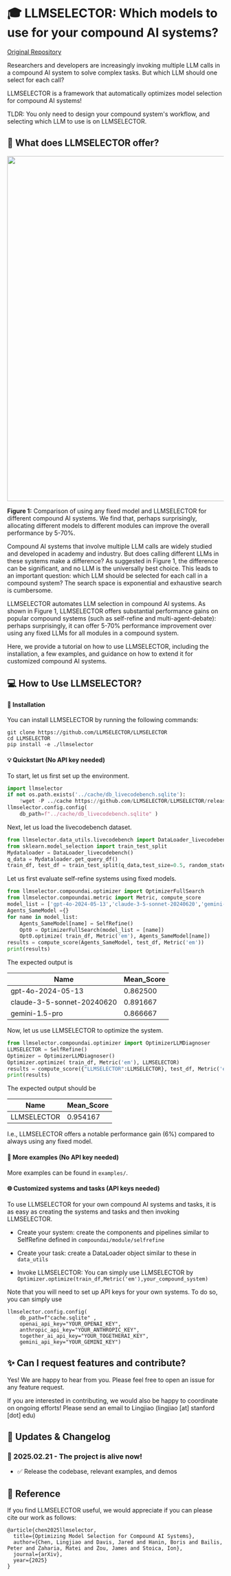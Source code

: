 # 🎓 LLMSELECTOR: Which models to use for your compound AI systems?

[Original Repository](https://github.com/LLMSELECTOR/LLMSELECTOR)

Researchers and developers are increasingly invoking multiple LLM calls in a compound AI system to solve complex tasks. But which LLM should one select for each call? 

LLMSELECTOR is a framework that automatically optimizes model selection for compound AI systems!

TLDR: You only need to design your compound system's workflow, and selecting which LLM to use is on LLMSELECTOR.

## 🚀 What does LLMSELECTOR offer?


<p align="center">
  <img align="center" src="asset/intro.png" width="800px" />
</p>
<p align="left">
  <b>Figure 1:</b> Comparison of using any fixed model and LLMSELECTOR for different compound AI systems. We find that, perhaps surprisingly, allocating different models to different modules can improve the overall performance by 5-70%.
</p>

Compound AI systems that involve multiple LLM calls are widely studied and developed in academy and industry. But does calling different LLMs in these systems make a difference? As suggested in Figure 1, the difference can be significant, and no LLM is the universally best choice. This leads to an important question: which LLM should be selected for each call in a compound system? The search space is exponential and exhaustive search is cumbersome.  

LLMSELECTOR automates LLM selection in compound AI systems. As shown in Figure 1, LLMSELECTOR offers substantial performance gains on popular compound systems (such as self-refine and multi-agent-debate): perhaps surprisingly, it can offer 5-70% performance improvement over using any fixed LLMs for all modules in a compound system.

Here, we provide a tutorial on how to use LLMSELECTOR, including the installation, a few examples, and guidance on how to extend it for customized compound AI systems. 

## 💻 How to Use LLMSELECTOR?
#### 🔧 Installation
You can install LLMSELECTOR by running the following commands:

```
git clone https://github.com/LLMSELECTOR/LLMSELECTOR
cd LLMSELECTOR
pip install -e ./llmselector
```
 
#### 💡 Quickstart (No API key needed)

To start, let us first set up the environment.

```python
import llmselector
if not os.path.exists('../cache/db_livecodebench.sqlite'): 
    !wget -P ../cache https://github.com/LLMSELECTOR/LLMSELECTOR/releases/download/0.0.1/db_livecodebench.sqlite
llmselector.config.config(
    db_path=f"../cache/db_livecodebench.sqlite" )
```

Next, let us load the livecodebench dataset.

```python
from llmselector.data_utils.livecodebench import DataLoader_livecodebench 
from sklearn.model_selection import train_test_split
Mydataloader = DataLoader_livecodebench()
q_data = Mydataloader.get_query_df()
train_df, test_df = train_test_split(q_data,test_size=0.5, random_state=2025)
```

Let us first evaluate self-refine systems using fixed models.

```python
from llmselector.compoundai.optimizer import OptimizerFullSearch
from llmselector.compoundai.metric import Metric, compute_score
model_list = ['gpt-4o-2024-05-13','claude-3-5-sonnet-20240620','gemini-1.5-pro']
Agents_SameModel ={}
for name in model_list:
    Agents_SameModel[name] = SelfRefine()
    Opt0 = OptimizerFullSearch(model_list = [name])
    Opt0.optimize( train_df, Metric('em'), Agents_SameModel[name])
results = compute_score(Agents_SameModel, test_df, Metric('em'))
print(results)
```
The expected output is 

| Name                     | Mean_Score |
|--------------------------|------------|
| gpt-4o-2024-05-13        | 0.862500   |
| claude-3-5-sonnet-20240620 | 0.891667   |
| gemini-1.5-pro           | 0.866667   |


Now, let us use LLMSELECTOR to optimize the system.

```python
from llmselector.compoundai.optimizer import OptimizerLLMDiagnoser
LLMSELECTOR = SelfRefine()
Optimizer = OptimizerLLMDiagnoser()
Optimizer.optimize( train_df, Metric('em'), LLMSELECTOR)
results = compute_score({"LLMSELECTOR":LLMSELECTOR}, test_df, Metric('em'))
print(results)
```
The expected output should be

| Name                     | Mean_Score |
|--------------------------|------------|
|  LLMSELECTOR             |   0.954167 |

I.e., LLMSELECTOR offers a notable performance gain (6%) compared to always using any fixed model.

#### 📖 More examples (No API key needed)

More examples can be found in ```examples/```.

#### 🌐 Customized systems and tasks (API keys needed)

To use LLMSELECTOR for your own compound AI systems and tasks, it is as easy as creating the systems and tasks and then invoking LLMSELECTOR.

- Create your system: create the components and pipelines similar to SelfRefine defined in ```compoundai/module/selfrefine```

- Create your task: create a DataLoader object similar to these in ```data_utils```


- Invoke LLMSELECTOR: You can simply use LLMSELECTOR by 
```Optimizer.optimize(train_df,Metric('em'),your_compound_system)```

Note that you will need to set up API keys for your own systems. To do so, you can simply use 

```
llmselector.config.config(
	db_path=f"cache.sqlite" ,
	openai_api_key="YOUR_OPENAI_KEY",
	anthropic_api_key="YOUR_ANTHROPIC_KEY",
	together_ai_api_key="YOUR_TOGETHERAI_KEY",
	gemini_api_key="YOUR_GEMINI_KEY")
```
    
## ✨ Can I request features and contribute?

Yes! We are happy to hear from you. Please feel free to open an issue for any feature request.

If you are interested in contributing, we would also be happy to coordinate on ongoing efforts! Please send an email to Lingjiao (lingjiao [at] stanford [dot] edu) 


## 📣 Updates & Changelog


### 🔹 2025.02.21 - The project is alive now!

  - ✅ Release the codebase, relevant examples, and demos

    
## 🎯 Reference

If you find LLMSELECTOR useful, we would appreciate if you can please cite our work as follows:


```
@article{chen2025llmselector,
  title={Optimizing Model Selection for Compound AI Systems},
  author={Chen, Lingjiao and Davis, Jared and Hanin, Boris and Bailis, Peter and Zaharia, Matei and Zou, James and Stoica, Ion},
  journal={arXiv},
  year={2025}
}
```
